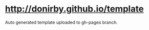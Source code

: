 http://donirby.github.io/template
=================================
Auto generated template uploaded to gh-pages branch.
